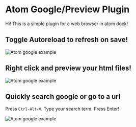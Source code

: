 # Atom Google/Preview Plugin

Hi! This is a simple plugin for a web browser in atom dock!

## Toggle Autoreload to refresh on save!
![Atom google example](https://raw.githubusercontent.com/sean-codes/atom-browser/raw/master/example3.gif)

## Right click and preview your html files!

![Atom google example](https://github.com/sean-codes/atom-browser/raw/master/example.gif)

## Quickly search google or go to a url

Press `Ctrl-Alt-V`. Type your search term. Press Enter!

![Atom google example](https://raw.githubusercontent.com/sean-codes/atom-browser/raw/master/example2.gif?v=2)
